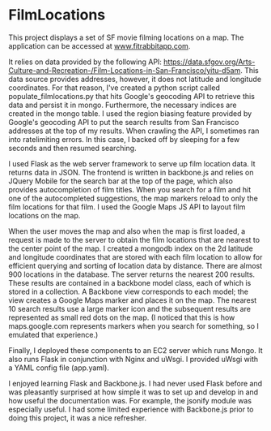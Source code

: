 FilmLocations
=============

This project displays a set of SF movie filming locations on a map. The application can be accessed at www.fitrabbitapp.com.

It relies on data provided by the following API: https://data.sfgov.org/Arts-Culture-and-Recreation-/Film-Locations-in-San-Francisco/yitu-d5am. This data source provides addresses, however, it does not latitude and longitude coordinates. For that reason, I've created a python script called populate_filmlocations.py that hits Google's geocoding API to retrieve this data and persist it in mongo. Furthermore, the necessary indices are created in the mongo table. I used the region biasing feature provided by Google's geocoding API to put the search results from San Francisco addresses at the top of my results. When crawling the API, I sometimes ran into ratelimiting errors. In this case, I backed off by sleeping for a few seconds and then resumed searching.

I used Flask as the web server framework to serve up film location data. It returns data in JSON. The frontend is written in backbone.js and relies on JQuery Mobile for the search bar at the top of the page, which also provides autocompletion of film titles. When you search for a film and hit one of the autocompleted suggestions, the map markers reload to only the film locations for that film. I used the Google Maps JS API to layout film locations on the map.

When the user moves the map and also when the map is first loaded, a request is made to the server to obtain the film locations that are nearest to the center point of the map. I created a mongodb index on the 2d latitude and longitude coordinates that are stored with each film location to allow for efficient querying and sorting of location data by distance. There are almost 900 locations in the database. The server returns the nearest 200 results. These results are contained in a backbone model class, each of which is stored in a collection. A Backbone view corresponds to each model; the view creates a Google Maps marker and places it on the map. The nearest 10 search results use a large marker icon and the subsequent results are represented as small red dots on the map. (I noticed that this is how maps.google.com represents markers when you search for something, so I emulated that experience.)

Finally, I deployed these components to an EC2 server which runs Mongo. It also runs Flask in conjunction with Nginx and uWsgi. I provided uWsgi with a YAML config file (app.yaml).

I enjoyed learning Flask and Backbone.js. I had never used Flask before and was pleasantly surprised at how simple it was to set up and develop in and how useful the documentation was. For example, the jsonify module was especially useful. I had some limited experience with Backbone.js prior to doing this project, it was a nice refresher.


